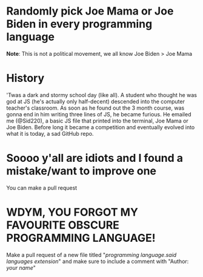 # Randomly pick Joe Mama or Joe Biden in every programming language
**Note**: This is not a political movement, we all know Joe Biden > Joe Mama
# History
'Twas a dark and stormy school day (like all). A student who thought he was god at JS (he's actually only half-decent) descended into the computer teacher's classroom. As soon as he found out the 3 month course, was gonna end in him writing three lines of JS, he became furious. He emailed me (@Sid220), a basic JS file that printed into the terminal, Joe Mama or Joe Biden. Before long it became a competition and eventually evolved into what it is today, a sad GitHub repo.
# Soooo y'all are idiots and I found a mistake/want to improve one
You can make a pull request
# WDYM, YOU FORGOT MY FAVOURITE OBSCURE PROGRAMMING LANGUAGE!
Make a pull request of a new file titled "*programming language*.*said languages extension*" and make sure to include a comment with "Author: *your name*"
